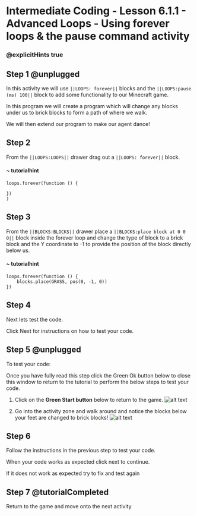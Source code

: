 # Intermediate Coding - Lesson 6.1.1 - Advanced Loops - Using forever loops & the pause command activity
### @explicitHints true

## Step 1 @unplugged

In this activity we will use ``||LOOPS: forever||`` blocks and the ``||LOOPS:pause (ms) 100||`` block to add some functionality to our Minecraft game.

In this program we will create a program which will change any blocks under us to brick blocks to form a path of where we walk.

We will then extend our program to make our agent dance!

## Step 2
From the ``||LOOPS:LOOPS||`` drawer drag out a ``||LOOPS: forever||`` block.
#### ~ tutorialhint
```blocks
loops.forever(function () {
	
})
)
```
## Step 3
From the ``||BLOCKS:BLOCKS||`` drawer place a ``||BLOCKS:place block at 0 0 0||`` block inside the forever loop and change the type of block to a brick block and the Y coordinate to -1 to provide the position of the block directly below us.
#### ~ tutorialhint
```blocks 
loops.forever(function () {
    blocks.place(GRASS, pos(0, -1, 0))
})

```
## Step 4
Next lets test the code.

Click Next for instructions on how to test your code.

## Step 5 @unplugged
To test your code:

Once you have fully read this step click the Green Ok button below to close this window to return to the tutorial to perform the below steps to test your code.

1. Click on the **Green Start button** below to return to the game.
![alt text](https://intermediatev3.codingcredentials.com/Lesson2/2.1.1/images/2.jpg?raw=true "Start")


2. Go into the activity zone and walk around and notice the blocks below your feet are changed to brick blocks!
![alt text](https://intermediatev3.codingcredentials.com/Lesson6/6.1.1/images/2.jpg?raw=true "forever")

## Step 6
Follow the instructions in the previous step to test your code.

When your code works as expected click next to continue.

If it does not work as expected try to fix and test again

## Step 7 @tutorialCompleted
Return to the game and move onto the next activity
